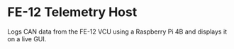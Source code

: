 # FE-12 Telemetry Host
Logs CAN data from the FE-12 VCU using a Raspberry Pi 4B and displays it on a live GUI.
